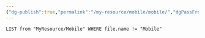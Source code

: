 ```yaml
---
{"dg-publish":true,"permalink":"/my-resource/mobile/mobile/","dgPassFrontmatter":true,"created":"2023-12-19T17:59:09.170+09:00","updated":"2023-12-19T17:59:56.306+09:00"}
---
```


``` dataview
LIST from "MyResource/Mobile" WHERE file.name != "Mobile"
```